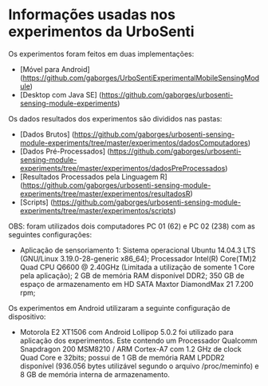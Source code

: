 # Informações usadas nos experimentos da UrboSenti

Os experimentos foram feitos em duas implementações:
* [Móvel para Android] (https://github.com/gaborges/UrboSentiExperimentalMobileSensingModule)
* [Desktop com Java SE] (https://github.com/gaborges/urbosenti-sensing-module-experiments)

Os dados resultados dos experimentos são divididos nas pastas:
* [Dados Brutos] (https://github.com/gaborges/urbosenti-sensing-module-experiments/tree/master/experimentos/dadosComputadores)
* [Dados Pré-Processados] (https://github.com/gaborges/urbosenti-sensing-module-experiments/tree/master/experimentos/dadosPreProcessados)
* [Resultados Processados pela Linguagem R] (https://github.com/gaborges/urbosenti-sensing-module-experiments/tree/master/experimentos/resultadosR)
* [Scripts] (https://github.com/gaborges/urbosenti-sensing-module-experiments/tree/master/experimentos/scripts)

OBS: foram utilizados dois computadores PC 01 (62) e PC 02 (238) com as seguintes configurações:
* Aplicação de sensoriamento 1: Sistema operacional Ubuntu 14.04.3 LTS (GNU/Linux 3.19.0-28-generic x86_64); Processador Intel(R) Core(TM)2 Quad CPU Q6600 @ 2.40GHz (Limitada a utilização de somente 1 Core pela aplicação); 2 GB de memória RAM disponível DDR2; 350 GB de espaço de armazenamento em HD SATA Maxtor DiamondMax 21 7.200 rpm;

Os experimentos em Android utilizaram a seguinte configuração de dispositivo:
* Motorola E2 XT1506 com Android Lollipop 5.0.2 foi utilizado para aplicação dos experimentos. Este contendo um Processador Qualcomm Snapdragon 200 MSM8210 / ARM Cortex-A7 com 1.2 GHz de clock Quad Core e 32bits; possui de 1 GB de memória RAM LPDDR2 disponível (936.056 bytes utilizável segundo o arquivo /proc/meminfo) e 8 GB de memória interna de armazenamento. 